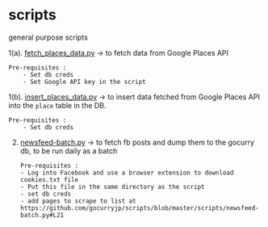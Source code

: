 # scripts
general purpose scripts

1(a). [fetch_places_data.py](https://github.com/gocurryjp/scripts/blob/master/scripts/fetch-places-data.py) -> to fetch data from Google Places API

    Pre-requisites :     
        - Set db creds
        - Set Google API key in the script
 
    
1(b). [insert_places_data.py](https://github.com/gocurryjp/scripts/blob/master/scripts/insert-places-data.py) -> to insert data fetched from Google Places API into the `place` table in the DB.  

    Pre-requisites :     
        - Set db creds
    
    
2. [newsfeed-batch.py](https://github.com/gocurryjp/scripts/blob/master/scripts/newsfeed-batch.py) -> to fetch fb posts and dump them to the gocurry db, to be run daily as a batch

    ```
    Pre-requisites : 
    - Log into Facebook and use a browser extension to download cookies.txt file
    - Put this file in the same directory as the script
    - set db creds
    - add pages to scrape to list at https://github.com/gocurryjp/scripts/blob/master/scripts/newsfeed-batch.py#L21
    ```
